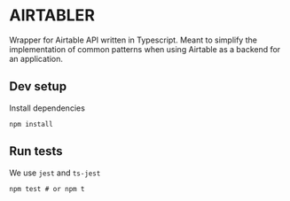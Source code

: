 # AIRTABLER

Wrapper for Airtable API written in Typescript. Meant to simplify the implementation of common patterns when using Airtable as a backend for an application.

## Dev setup

Install dependencies

```
npm install
```

## Run tests

We use `jest` and `ts-jest`

```
npm test # or npm t
```

